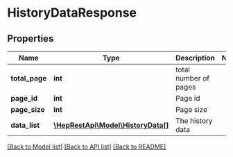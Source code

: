 # HistoryDataResponse

## Properties
Name | Type | Description | Notes
------------ | ------------- | ------------- | -------------
**total_page** | **int** | total number of pages | 
**page_id** | **int** | Page id | 
**page_size** | **int** | Page size | 
**data_list** | [**\HepRestApi\Model\HistoryData[]**](HistoryData.md) | The history data | 

[[Back to Model list]](../README.md#documentation-for-models) [[Back to API list]](../README.md#documentation-for-api-endpoints) [[Back to README]](../README.md)


